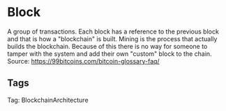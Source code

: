 # Block

A group of transactions. Each block has a reference to the previous block and
that is how a "blockchain" is built. Mining is the process that actually builds the
blockchain. Because of this there is no way for someone to tamper with the
system and add their own "custom" block to the chain.
Source: https://99bitcoins.com/bitcoin-glossary-faq/

## Tags

Tag: BlockchainArchitecture
